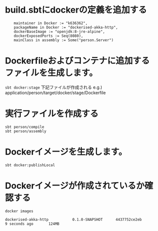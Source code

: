 # build.sbtにdockerの定義を追加する

```.sbtshell
    maintainer in Docker := "k636362",
    packageName in Docker := "dockerised-akka-http",
    dockerBaseImage := "openjdk:8-jre-alpine",
    dockerExposedPorts := Seq(8080),
    mainClass in assembly := Some("person.Server")
```

# Dockerfileおよびコンテナに追加するファイルを生成します。
`sbt docker:stage`
下記ファイルが作成される
e.g.) application/person/target/docker/stage/Dockerfile

# 実行ファイルを作成する 

```
sbt person/compile
sbt person/assembly 
```

# Dockerイメージを生成します。
`sbt docker:publishLocal`

# Dockerイメージが作成されているか確認する
`docker images`

```text
dockerised-akka-http           0.1.0-SNAPSHOT      4437752ce2eb        9 seconds ago       124MB
```